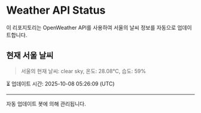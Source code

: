 
# Weather API Status

이 리포지토리는 OpenWeather API를 사용하여 서울의 날씨 정보를 자동으로 업데이트합니다.

## 현재 서울 날씨
> 서울의 현재 날씨: clear sky, 온도: 28.08°C, 습도: 59%

⏳ 업데이트 시간: 2025-10-08 05:26:09 (UTC)

---
자동 업데이트 봇에 의해 관리됩니다.
